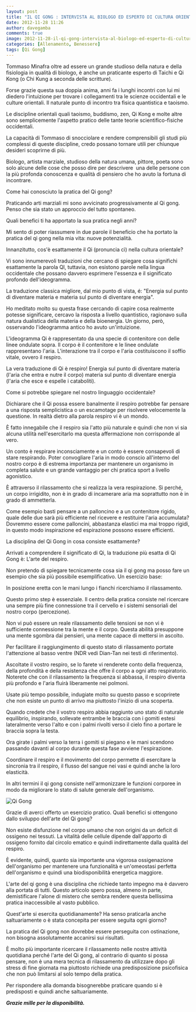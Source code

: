 ```yaml
---
layout: post
title: "IL QI GONG : INTERVISTA AL BIOLOGO ED ESPERTO DI CULTURA ORIENTALE TOMMASO MINAFRA"
date: 2012-11-28 11:26
author: davegamba
comments: true
image: 2012-11-28-il-qi-gong-intervista-al-biologo-ed-esperto-di-cultura-orientale-tommaso-minafra.jpg
categories: [Allenamento, Benessere]
tags: [Qi Gong]
---
```


Tommaso Minafra oltre ad essere un grande studioso della natura e della fisiologia in qualità di biologo, è anche un praticante esperto di Taichi e Qi Kong (o Chi Kung a seconda delle scritture).

Forse grazie questa sua doppia anima, anni fa i lunghi incontri con lui mi diedero l'intuizione per trovare i collegamenti tra le scienze occidentali e le culture orientali. Il naturale punto di incontro tra fisica quantistica e taoismo.

Le discipline orientali quali taoismo, buddismo, zen, Qi Kong e molte altre sono semplicemente l'aspetto pratico delle tante teorie scientifico-fisiche occidentali.

La capacità di Tommaso di snocciolare e rendere comprensibili gli studi più complessi di queste discipline, credo possano tornare utili per chiunque desideri scoprirne di più.

Biologo, artista marziale, studioso della natura umana, pittore, poeta sono solo alcune delle cose che posso dire per descrivere  una delle persone con la più profonda conoscenza e qualità di pensiero che ho avuto la fortuna di incontrare.﻿

Come hai conosciuto la pratica del Qi gong?

Praticando arti marziali mi sono avvicinato progressivamente al Qi gong. Penso che sia stato un approccio del tutto spontaneo.

Quali benefici ti ha apportato la sua pratica negli anni?

Mi sento di poter riassumere in due parole il beneficio che ha portato la pratica del qi gong nella mia vita: nuove potenzialità.

Innanzitutto, cos'è esattamente il Qi (pronuncia cì) nella cultura orientale?

Vi sono innumerevoli traduzioni che cercano di spiegare cosa significhi esattamente la parola QI, tuttavia, non esistono parole nella lingua occidentale che possano davvero esprimere l'essenza e il significato profondo dell'ideogramma.

La traduzione classica migliore, dal mio punto di vista, é: "Energia sul punto di diventare materia e materia sul punto di diventare energia".

Ho meditato molto su questa frase cercando di capire cosa realmente potesse significare, cercavo la risposta a livello quantistico, ragionavo sulla natura dualistica della materia e della bioenergia. Un giorno, però, osservando l'ideogramma antico ho avuto un'intuizione.

L'ideogramma Qi è rappresentato da una specie di contenitore con delle linee ondulate sopra. Il corpo è il contenitore e le linee ondulate rappresentano l'aria. L'interazione tra il corpo e l'aria costituiscono il soffio vitale, ovvero il respiro.

La vera traduzione di Qi è respiro! Energia sul punto di diventare materia (l'aria che entra e nutre il corpo) materia sul punto di diventare energia (l'aria che esce e espelle i cataboliti).

Come si potrebbe spiegare nel nostro linguaggio occidentale?

Dichiarare che il Qi possa essere banalmente il respiro potrebbe far pensare a una risposta semplicistica o un escamotage per risolvere velocemente la questione. In realtà dietro alla parola respiro vi è un mondo.

È fatto innegabile che il respiro sia l'atto più naturale e quindi che non vi sia alcuna utilità nell'esercitarlo ma questa affermazione non corrisponde al vero.

Un conto è respirare inconsciamente e un conto è essere consapevoli di stare respirando. Poter convogliare l'aria in modo conscio all'interno del nostro corpo è di estrema importanza per mantenere un organismo in completa salute e un grande vantaggio per chi pratica sport a livello agonistico.

È attraverso il rilassamento che si realizza la vera respirazione. Sì perché, un corpo irrigidito, non è in grado di incamerare aria ma soprattutto non è in grado di ammetterla.

Come esempio basti pensare a un palloncino e a un contenitore rigido, quale delle due sarà più efficiente nel ricevere e restituire l'aria accumulata? Dovremmo essere come palloncini, abbastanza elastici ma mai troppo rigidi, in questo modo inspirazione ed espirazione possono essere efficienti.

La disciplina del Qi Gong in cosa consiste esattamente?

Arrivati a comprendere il significato di Qi, la traduzione più esatta di Qi Gong è: L'arte del respiro.

Non pretendo di spiegare tecnicamente cosa sia il qi gong ma posso fare un esempio che sia più possibile esemplificativo. Un esercizio base:


In posizione eretta con le mani lungo i fianchi ricerchiamo il rilassamento.

Questo primo step è essenziale. Il centro della pratica consiste nel ricercare una sempre più fine connessione tra il cervello e i sistemi sensoriali del nostro corpo (percezione).

Non vi può essere un reale rilassamento delle tensioni se non vi è sufficiente connessione tra la mente e il corpo. Questa abilità presuppone una mente sgombra dai pensieri, una mente capace di mettersi in ascolto.

Per facilitare il raggiungimento di questo stato di rilassamento portate l'attenzione al basso ventre (NDR vedi Dian-Tan nei testi di riferimento).

Ascoltate il vostro respiro, se lo farete vi renderete conto della frequenza, della profondità e della resistenza che offre il corpo a ogni atto respiratorio. Noterete che con il rilassamento la frequenza si abbassa, il respiro diventa più profondo e l'aria fluirà liberamente nei polmoni.

Usate più tempo possibile, indugiate molto su questo passo e scoprirete che non esiste un punto di arrivo ma piuttosto l'inizio di una scoperta.

Quando credete che il vostro respiro abbia raggiunto uno stato di naturale equilibrio, inspirando, sollevate entrambe le braccia con i gomiti estesi lateralmente verso l'alto e con i palmi rivolti verso il cielo fino a portare le braccia sopra la testa.

Ora girate i palmi verso la terra i gomiti si piegano e le mani scendono passando davanti al corpo durante questa fase avviene l'espirazione.

Coordinare il respiro e il movimento del corpo permette di esercitare la sincronia tra il respiro, il flusso del sangue nei vasi e quindi anche la loro elasticità.

In altri termini il qi gong consiste nell'armonizzare le funzioni corporee in modo da migliorare lo stato di salute generale dell'organismo.

![Qi Gong]({{site.images_root}}2012-11-28-il-qi-gong-intervista-al-biologo-ed-esperto-di-cultura-orientale-tommaso-minafra-1.jpg)

Grazie di averci offerto un esercizio pratico. Quali benefici si ottengono dallo sviluppo dell'arte del Qi gong?

Non esiste disfunzione nel corpo umano che non origini da un deficit di ossigeno nei tessuti. La vitalità delle cellule dipende dall'apporto di ossigeno fornito dal circolo ematico e quindi indirettamente dalla qualità del respiro.

È evidente, quindi, quanto sia importante una vigorosa ossigenazione dell'organismo per mantenere una funzionalità e un'omeostasi perfetta dell'organismo e quindi una biodisponibilità energetica maggiore.

L'arte del qi gong è una disciplina che richiede tanto impegno ma è davvero alla portata di tutti. Questo articolo spero possa, almeno in parte, demistificare l'alone di mistero che sembra rendere questa bellissima pratica inaccessibile al vasto pubblico.


Quest'arte si esercita quotidianamente? Ha senso praticarla anche saltuariamente o è stata concepita per essere seguita ogni giorno?

La pratica del Qi gong non dovrebbe essere perseguita con ostinazione, non bisogna assolutamente accanirsi sui risultati.

È molto più importante ricercare il rilassamento nelle nostre attività quotidiana perché l'arte del Qi gong, al contrario di quanto si possa pensare, non è una mera tecnica di rilassamento da utilizzare dopo gli stress di fine giornata ma piuttosto richiede una predisposizione psicofisica che non può limitarsi al solo tempo della pratica.

Per rispondere alla domanda bisognerebbe praticare quando si è predisposti e quindi anche saltuariamente.

_**Grazie mille per la disponibilità.**_